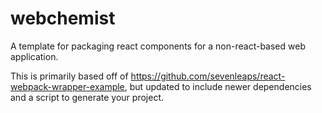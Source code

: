 # webchemist
A template for packaging react components for a non-react-based web application.

This is primarily based off of https://github.com/sevenleaps/react-webpack-wrapper-example, but updated to include newer dependencies and a script to generate your project.
